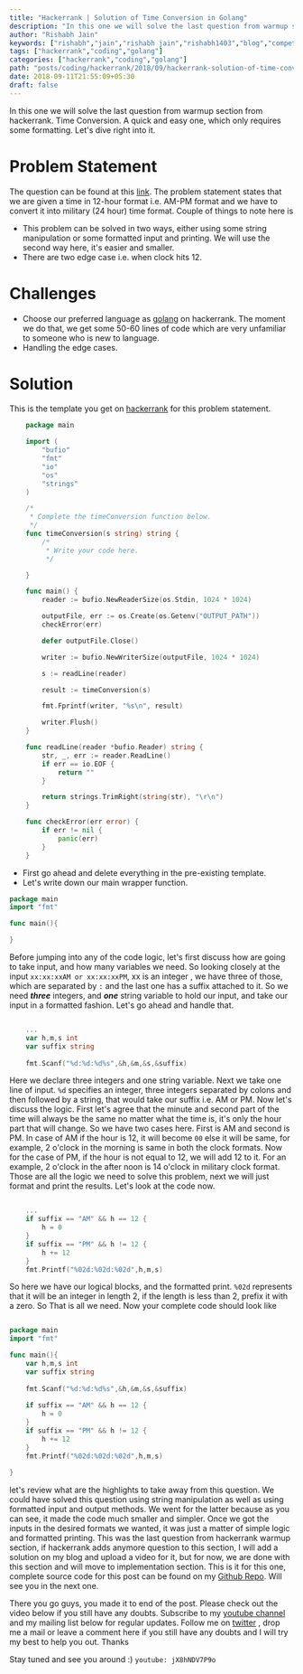 ```yaml
---
title: "Hackerrank | Solution of Time Conversion in Golang"
description: "In this one we will solve the last question from warmup section from hackerrank. Time Conversion. A quick and easy one, which only requires some formatting. Let's dive right into it."
author: "Rishabh Jain"
keywords: ["rishabh","jain","rishabh jain","rishabh1403","blog","competitive","coding","programming","tech","technology","hackerrank","go","golang","solutions in golang","hackerrank solutions","time conversion hackerrank solution"]
tags: ["hackerrank","coding","golang"]
categories: ["hackerrank","coding","golang"]
path: "posts/coding/hackerrank/2018/09/hackerrank-solution-of-time-conversion-in-golang/"
date: 2018-09-11T21:55:09+05:30
draft: false
---
```

In this one we will solve the last question from warmup section from hackerrank. Time Conversion. A quick and easy one, which only requires some formatting. Let's dive right into it.
<!--more-->

# Problem Statement
The question can be found at this [link](https://www.hackerrank.com/challenges/time-conversion/problem). The problem statement states that we are given a time in 12-hour format i.e. AM-PM format and we have to convert it into military (24 hour) time format.
Couple of things to note here is 

* This problem can be solved in two ways, either using some string manipulation or some formatted input and printing. We will use the second way here, it's easier and smaller. 
* There are two edge case i.e. when clock hits 12.

# Challenges

* Choose our preferred language as [golang](https://golang.org/) on hackerrank. The moment we do that, we get some 50-60 lines of code which are very unfamiliar to someone who is new to language.
* Handling the edge cases.

# Solution

This is the template you get on [hackerrank](https://www.hackerrank.com/) for this problem statement.

```go
    package main

    import (
        "bufio"
        "fmt"
        "io"
        "os"
        "strings"
    )

    /*
     * Complete the timeConversion function below.
     */
    func timeConversion(s string) string {
        /*
         * Write your code here.
         */

    }

    func main() {
        reader := bufio.NewReaderSize(os.Stdin, 1024 * 1024)

        outputFile, err := os.Create(os.Getenv("OUTPUT_PATH"))
        checkError(err)

        defer outputFile.Close()

        writer := bufio.NewWriterSize(outputFile, 1024 * 1024)

        s := readLine(reader)

        result := timeConversion(s)

        fmt.Fprintf(writer, "%s\n", result)

        writer.Flush()
    }

    func readLine(reader *bufio.Reader) string {
        str, _, err := reader.ReadLine()
        if err == io.EOF {
            return ""
        }

        return strings.TrimRight(string(str), "\r\n")
    }

    func checkError(err error) {
        if err != nil {
            panic(err)
        }
    }


```
* First go ahead and delete everything in the pre-existing template.
* Let's write down our main wrapper function.

```go
package main
import "fmt"

func main(){

}
```
Before jumping into any of the code logic, let's first discuss how are going to take input, and how many variables we need. So looking closely at the input `xx:xx:xxAM or xx:xx:xxPM`, xx is an integer , we have three of those, which are separated by `:` and the last one has a suffix attached to it. So we need ***three*** integers, and ***one*** string variable to hold our input, and take our input in a formatted fashion. Let's go ahead and handle that.

```go

    ...
    var h,m,s int
    var suffix string
    
    fmt.Scanf("%d:%d:%d%s",&h,&m,&s,&suffix)

```

Here we declare three integers and one string variable. Next we take one line of input. `%d` specifies an integer, three integers separated by colons and then followed by a string, that would take our suffix i.e. AM or PM. Now let's discuss the logic. First let's agree that the minute and second part of the time will always be the same no matter what the time is, it's only the hour part that will change. So we have two cases here. First is AM and second is PM. In case of AM if the hour is 12, it will become `00` else it will be same, for example, 2 o'clock in the morning is same in both the clock formats. Now for the case of PM, if the hour is not equal to 12, we will add 12 to it. For an example, 2 o'clock in the after noon is 14 o'clock in military clock format. Those are all the logic we need to solve this problem, next we will just format and print the results. Let's look at the code now.

```go

	...
    if suffix == "AM" && h == 12 {
        h = 0
    }
    if suffix == "PM" && h != 12 {
        h += 12
    }
    fmt.Printf("%02d:%02d:%02d",h,m,s)

```

So here we have our logical blocks, and the formatted print. `%02d` represents that it will be an integer in length 2, if the length is less than 2, prefix it with a zero. So That is all we need. Now your complete code should look like

```go

package main
import "fmt"

func main(){
    var h,m,s int
    var suffix string
    
    fmt.Scanf("%d:%d:%d%s",&h,&m,&s,&suffix)
    
    if suffix == "AM" && h == 12 {
        h = 0
    }
    if suffix == "PM" && h != 12 {
        h += 12
    }
    fmt.Printf("%02d:%02d:%02d",h,m,s)
    
}

```
let's review what are the highlights to take away from this question. We could have solved this question using string manipulation as well as using formatted input and output methods. We went for the latter because as you can see, it made the code much smaller and simpler. Once we got the inputs in the desired formats we wanted, it was just a matter of simple logic and formatted printing. This was the last question from hackerrank warmup section, if hackerrank adds anymore question to this section, I will add a solution on my blog and upload a video for it, but for now, we are done with this section and will move to implementation section. This is it for this one, complete source code for this post can be found on my [Github Repo](https://github.com/rishabh1403/hackerrank-golang-solutions/blob/master/practice/algorithms/warmup/time-conversion.go). Will see you in the next one.

There you go guys, you made it to end of the post. Please check out the video below if you still have any doubts. Subscribe to my [youtube channel](https://www.youtube.com/channel/UC4syrEYE9_fzeVBajZIyHlA) and my mailing list below for regular updates. Follow me on [twitter](https://www.twitter.com/rishabhjain1403) , drop me a mail or leave a comment here if you still have any doubts and I will try my best to help you out. Thanks

Stay tuned and see you around :)
`youtube: jX8hNDV7P9o`  
